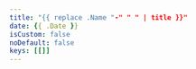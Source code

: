 ```yaml
---
title: "{{ replace .Name "-" " " | title }}"
date: {{ .Date }}
isCustom: false
noDefault: false
keys: [[]]
---
```

